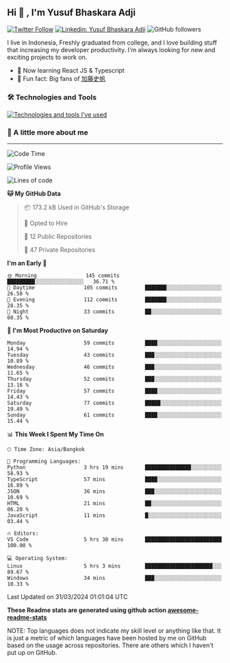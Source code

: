 ## Hi 👋 ,  I'm Yusuf Bhaskara Adji

[![Twitter Follow](https://img.shields.io/twitter/follow/frelein_asli?label=Follow)](https://twitter.com/intent/follow?screen_name=frelein_asli)
[![Linkedin: Yusuf Bhaskara Adji](https://img.shields.io/badge/-yusufadji-blue?style=flat-square&logo=Linkedin&logoColor=white&link=https://www.linkedin.com/in/yusuf-bhaskara-adji/)](https://www.linkedin.com/in/yusuf-bhaskara-adji/)
![GitHub followers](https://img.shields.io/github/followers/yusufadji?label=Follow&style=social)


I live in Indonesia, Freshly graduated from college, and I love building stuff that increasing my developer productivity. I'm always looking for new and exciting projects to work on.

- 🌱 Now learning React JS & Typescript
- 🐻 Fun fact: Big fans of [加藤史帆](https://www.instagram.com/katoshi.official/)

### 🛠️ Technologies and Tools
[![Technologies and tools I've used](https://skillicons.dev/icons?i=html,css,js,ts,php,python,kotlin,tailwind,bootstrap,next,express,sequelize,mysql,firebase,vercel,vscode,androidstudio,bash,git,postman,figma,docker,linux&perline=12)](#)

### 🐣 A little more about me
---

<!--START_SECTION:waka-->
![Code Time](http://img.shields.io/badge/Code%20Time-948%20hrs%2048%20mins-blue)

![Profile Views](http://img.shields.io/badge/Profile%20Views-0-blue)

![Lines of code](https://img.shields.io/badge/From%20Hello%20World%20I%27ve%20Written-62.2%20thousand%20lines%20of%20code-blue)

**🐱 My GitHub Data** 

> 📦 173.2 kB Used in GitHub's Storage 
 > 
> 💼 Opted to Hire
 > 
> 📜 12 Public Repositories 
 > 
> 🔑 47 Private Repositories 
 > 
**I'm an Early 🐤** 

```text
🌞 Morning                145 commits         █████████░░░░░░░░░░░░░░░░   36.71 % 
🌆 Daytime                105 commits         ███████░░░░░░░░░░░░░░░░░░   26.58 % 
🌃 Evening                112 commits         ███████░░░░░░░░░░░░░░░░░░   28.35 % 
🌙 Night                  33 commits          ██░░░░░░░░░░░░░░░░░░░░░░░   08.35 % 
```
📅 **I'm Most Productive on Saturday** 

```text
Monday                   59 commits          ████░░░░░░░░░░░░░░░░░░░░░   14.94 % 
Tuesday                  43 commits          ███░░░░░░░░░░░░░░░░░░░░░░   10.89 % 
Wednesday                46 commits          ███░░░░░░░░░░░░░░░░░░░░░░   11.65 % 
Thursday                 52 commits          ███░░░░░░░░░░░░░░░░░░░░░░   13.16 % 
Friday                   57 commits          ████░░░░░░░░░░░░░░░░░░░░░   14.43 % 
Saturday                 77 commits          █████░░░░░░░░░░░░░░░░░░░░   19.49 % 
Sunday                   61 commits          ████░░░░░░░░░░░░░░░░░░░░░   15.44 % 
```


📊 **This Week I Spent My Time On** 

```text
🕑︎ Time Zone: Asia/Bangkok

💬 Programming Languages: 
Python                   3 hrs 19 mins       ███████████████░░░░░░░░░░   58.93 % 
TypeScript               57 mins             ████░░░░░░░░░░░░░░░░░░░░░   16.89 % 
JSON                     36 mins             ███░░░░░░░░░░░░░░░░░░░░░░   10.69 % 
HTML                     21 mins             ██░░░░░░░░░░░░░░░░░░░░░░░   06.20 % 
JavaScript               11 mins             █░░░░░░░░░░░░░░░░░░░░░░░░   03.44 % 

🔥 Editors: 
VS Code                  5 hrs 38 mins       █████████████████████████   100.00 % 

💻 Operating System: 
Linux                    5 hrs 3 mins        ██████████████████████░░░   89.67 % 
Windows                  34 mins             ███░░░░░░░░░░░░░░░░░░░░░░   10.33 % 
```


 Last Updated on 31/03/2024 01:01:04 UTC
<!--END_SECTION:waka-->

**These Readme stats are generated using github action [awesome-readme-stats](https://github.com/anmol098/waka-readme-stats)**

NOTE: Top languages does not indicate my skill level or anything like that. It is just a metric of which languages have been hosted by me on GitHub based on the usage across repositories. There are others which I haven't put up on GitHub.